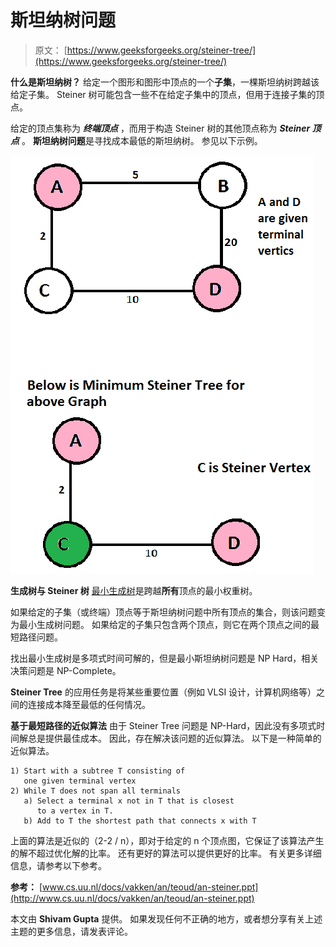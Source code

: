 # 斯坦纳树问题

> 原文： [https://www.geeksforgeeks.org/steiner-tree/](https://www.geeksforgeeks.org/steiner-tree/)

**什么是斯坦纳树？**
给定一个图形和图形中顶点的一个**子集**，一棵斯坦纳树跨越该给定子集。 Steiner 树可能包含一些不在给定子集中的顶点，但用于连接子集的顶点。

给定的顶点集称为 ***终端顶点*** ，而用于构造 Steiner 树的其他顶点称为 ***Steiner 顶点*** 。
 **斯坦纳树问题**是寻找成本最低的斯坦纳树。 参见以下示例。

[![steiner](img/304ba7c024b1cd8f9362d64978cf3fde.png)](https://media.geeksforgeeks.org/wp-content/cdn-uploads/steiner.png)

**生成树与 Steiner 树**
[最小生成树](https://www.geeksforgeeks.org/greedy-algorithms-set-2-kruskals-minimum-spanning-tree-mst/)是跨越**所有**顶点的最小权重树。

如果给定的子集（或终端）顶点等于斯坦纳树问题中所有顶点的集合，则该问题变为最小生成树问题。 如果给定的子集只包含两个顶点，则它在两个顶点之间的最短路径问题。

找出最小生成树是多项式时间可解的，但是最小斯坦纳树问题是 NP Hard，相关决策问题是 NP-Complete。

**Steiner Tree**
的应用任务是将某些重要位置（例如 VLSI 设计，计算机网络等）之间的连接成本降至最低的任何情况。

**基于最短路径的近似算法**
由于 Steiner Tree 问题是 NP-Hard，因此没有多项式时间解总是提供最佳成本。 因此，存在解决该问题的近似算法。 以下是一种简单的近似算法。

```
1) Start with a subtree T consisting of 
   one given terminal vertex
2) While T does not span all terminals
   a) Select a terminal x not in T that is closest 
      to a vertex in T.
   b) Add to T the shortest path that connects x with T

```

上面的算法是近似的（2-2 / n），即对于给定的 n 个顶点图，它保证了该算法产生的解不超过优化解的比率。 还有更好的算法可以提供更好的比率。 有关更多详细信息，请参考以下参考。

**参考：**
[www.cs.uu.nl/docs/vakken/an/teoud/an-steiner.ppt](http://www.cs.uu.nl/docs/vakken/an/teoud/an-steiner.ppt)

本文由 **Shivam Gupta** 提供。 如果发现任何不正确的地方，或者想分享有关上述主题的更多信息，请发表评论。

